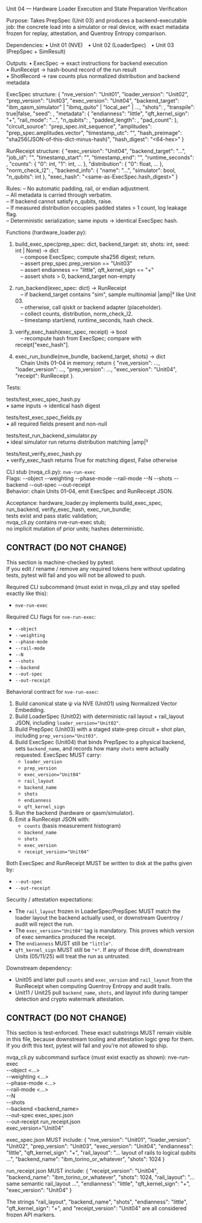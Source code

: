 Unit 04 — Hardware Loader Execution and State Preparation Verification

Purpose:
Takes PrepSpec (Unit 03) and produces a backend-executable job: the concrete load into a simulator or real device, with exact metadata frozen for replay, attestation, and Quentroy Entropy comparison.

Dependencies:
• Unit 01 (NVE) • Unit 02 (LoaderSpec) • Unit 03 (PrepSpec + SimResult)

Outputs:
• ExecSpec → exact instructions for backend execution  
• RunReceipt → hash-bound record of the run result  
• ShotRecord → raw counts plus normalized distribution and backend metadata

ExecSpec structure:
{
  "nve_version": "Unit01",
  "loader_version": "Unit02",
  "prep_version": "Unit03",
  "exec_version": "Unit04",
  "backend_target": "ibm_qasm_simulator" | "ibmq_quito" | "local_aer" | ...,
  "shots": <int>,
  "transpile": true|false,
  "seed": <int>,
  "metadata": {
     "endianness": "little",
     "qft_kernel_sign": "+",
     "rail_mode": "...",
     "n_qubits": <int>,
     "padded_length": <int>,
     "pad_count": <int>
  },
  "circuit_source": "prep_spec.init_sequence",
  "amplitudes": "prep_spec.amplitudes.vector",
  "timestamp_utc": "<iso8601>",
  "hash_preimage": "sha256(JSON-of-this-dict-minus-hash)",
  "hash_digest": "<64-hex>"
}

RunReceipt structure:
{
  "exec_version": "Unit04",
  "backend_target": "...",
  "job_id": "<uuid>",
  "timestamp_start": "<iso8601>",
  "timestamp_end": "<iso8601>",
  "runtime_seconds": <float>,
  "counts": { "0": int, "1": int, ... },
  "distribution": { "0": float, ... },
  "norm_check_l2": <float>,
  "backend_info": { "name": "...", "simulator": bool, "n_qubits": int },
  "exec_hash": "<same-as-ExecSpec.hash_digest>"
}

Rules:
– No automatic padding, rail, or endian adjustment.  
– All metadata is carried through verbatim.  
– If backend cannot satisfy n_qubits, raise.  
– If measured distribution occupies padded states > 1 count, log leakage flag.  
– Deterministic serialization; same inputs → identical ExecSpec hash.  

Functions (hardware_loader.py):

1. build_exec_spec(prep_spec: dict, backend_target: str, shots: int, seed: int | None) → dict  
 – compose ExecSpec; compute sha256 digest; return.  
 – assert prep_spec.prep_version == "Unit03"  
 – assert endianness == "little", qft_kernel_sign == "+"  
 – assert shots > 0, backend_target non-empty  

2. run_backend(exec_spec: dict) → RunReceipt  
 – if backend_target contains "sim", sample multinomial |amp|² like Unit 03.  
 – otherwise, call qiskit or backend adapter (placeholder).  
 – collect counts, distribution, norm_check_l2.  
 – timestamp start/end, runtime_seconds, hash check.  

3. verify_exec_hash(exec_spec, receipt) → bool  
 – recompute hash from ExecSpec; compare with receipt["exec_hash"].  

4. exec_run_bundle(nve_bundle, backend_target, shots) → dict  
 Chain Units 01–04 in memory; return { "nve_version": ..., "loader_version": ..., "prep_version": ..., "exec_version": "Unit04", "receipt": RunReceipt }.  

Tests:

tests/test_exec_spec_hash.py  
 • same inputs → identical hash digest  

tests/test_exec_spec_fields.py  
 • all required fields present and non-null  

tests/test_run_backend_simulator.py  
 • ideal simulator run returns distribution matching |amp|²  

tests/test_verify_exec_hash.py  
 • verify_exec_hash returns True for matching digest, False otherwise  

CLI stub (nvqa_cli.py): `nve-run-exec`  
Flags: --object --weighting --phase-mode --rail-mode --N --shots --backend --out-spec --out-receipt  
Behavior: chain Units 01–04, emit ExecSpec and RunReceipt JSON.

Acceptance:
hardware_loader.py implements build_exec_spec, run_backend, verify_exec_hash, exec_run_bundle;  
tests exist and pass static validation;  
nvqa_cli.py contains nve-run-exec stub;  
no implicit mutation of prior units; hashes deterministic.

## CONTRACT (DO NOT CHANGE)

This section is machine-checked by pytest.  
If you edit / rename / remove any required tokens here without updating tests, pytest will fail and you will not be allowed to push.

Required CLI subcommand (must exist in nvqa_cli.py and stay spelled exactly like this):
- `nve-run-exec`

Required CLI flags for `nve-run-exec`:
- `--object`
- `--weighting`
- `--phase-mode`
- `--rail-mode`
- `--N`
- `--shots`
- `--backend`
- `--out-spec`
- `--out-receipt`

Behavioral contract for `nve-run-exec`:
1. Build canonical state ψ via NVE (Unit01) using Normalized Vector Embedding.
2. Build LoaderSpec (Unit02) with deterministic rail layout + rail_layout JSON, including `loader_version="Unit02"`.
3. Build PrepSpec (Unit03) with a staged state-prep circuit + shot plan, including `prep_version="Unit03"`.
4. Build ExecSpec (Unit04) that binds PrepSpec to a physical backend, sets `backend_name`, and records how many `shots` were actually requested. ExecSpec MUST carry:
   - `loader_version`
   - `prep_version`
   - `exec_version="Unit04"`
   - `rail_layout`
   - `backend_name`
   - `shots`
   - `endianness`
   - `qft_kernel_sign`
5. Run the backend (hardware or qasm/simulator).
6. Emit a RunReceipt JSON with:
   - `counts` (basis measurement histogram)
   - `backend_name`
   - `shots`
   - `exec_version`
   - `receipt_version="Unit04"`

Both ExecSpec and RunReceipt MUST be written to disk at the paths given by:
- `--out-spec`
- `--out-receipt`

Security / attestation expectations:
- The `rail_layout` frozen in LoaderSpec/PrepSpec MUST match the loader layout the backend actually used, or downstream Quentroy / audit will reject the run.
- The `exec_version="Unit04"` tag is mandatory. This proves which version of exec semantics produced the receipt.
- The `endianness` MUST still be `"little"`.
- `qft_kernel_sign` MUST still be `"+"`.
If any of those drift, downstream Units (05/11/25) will treat the run as untrusted.

Downstream dependency:
- Unit05 and later pull `counts` and `exec_version` and `rail_layout` from the RunReceipt when computing Quentroy Entropy and audit trails.
- Unit11 / Unit25 pull `backend_name`, `shots`, and layout info during tamper detection and crypto watermark attestation.

## CONTRACT (DO NOT CHANGE)

This section is test-enforced. These exact substrings MUST remain visible in this file,
because downstream tooling and attestation logic grep for them. If you drift this text,
pytest will fail and you're not allowed to ship.

nvqa_cli.py subcommand surface (must exist exactly as shown):
  nve-run-exec \
    --object <...> \
    --weighting <...> \
    --phase-mode <...> \
    --rail-mode <...> \
    --N <int> \
    --shots <int> \
    --backend <backend_name> \
    --out-spec exec_spec.json \
    --out-receipt run_receipt.json \
    exec_version="Unit04"

exec_spec.json MUST include:
  {
    "nve_version": "Unit01",
    "loader_version": "Unit02",
    "prep_version": "Unit03",
    "exec_version": "Unit04",
    "endianness": "little",
    "qft_kernel_sign": "+",
    "rail_layout": "... layout of rails to logical qubits ...",
    "backend_name": "ibm_torino_or_whatever",
    "shots": 1024
  }

run_receipt.json MUST include:
  {
    "receipt_version": "Unit04",
    "backend_name": "ibm_torino_or_whatever",
    "shots": 1024,
    "rail_layout": "... same semantic rail_layout ...",
    "endianness": "little",
    "qft_kernel_sign": "+",
    "exec_version": "Unit04"
  }

The strings "rail_layout", "backend_name", "shots",
"endianness": "little", "qft_kernel_sign": "+",
and "receipt_version": "Unit04" are all considered frozen API markers.
